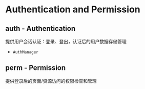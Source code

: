 # Authentication and Permission

## auth - Authentication

提供用户会话认证：登录、登出，认证后的用户数据存储管理

- `AuthManager`

## perm - Permission

提供登录后的页面/资源访问的权限检查和管理

